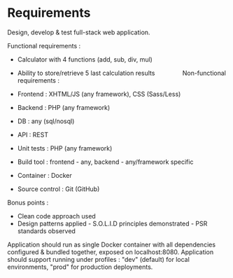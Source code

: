 # Requirements

Design, develop & test full-stack web application.

Functional requirements :

 - Calculator with 4 functions (add, sub, div, mul)
 - Ability to store/retrieve 5 last calculation results 
             
Non-functional requirements :

 - Frontend : XHTML/JS (any framework), CSS (Sass/Less)
 - Backend : PHP (any framework)
 - DB : any (sql/nosql)
 - API : REST
 - Unit tests : PHP (any framework)
 - Build tool : frontend - any, backend - any/framework specific
 - Container : Docker
 - Source control : Git (GitHub)

Bonus points :

 - Clean code approach used
 - Design patterns applied
 - S.O.L.I.D principles demonstrated
 - PSR standards observed


Application should run as single Docker container with all dependencies configured & bundled together, exposed on localhost:8080.
Application should support running under profiles : "dev" (default) for local environments, "prod" for production deployments.
